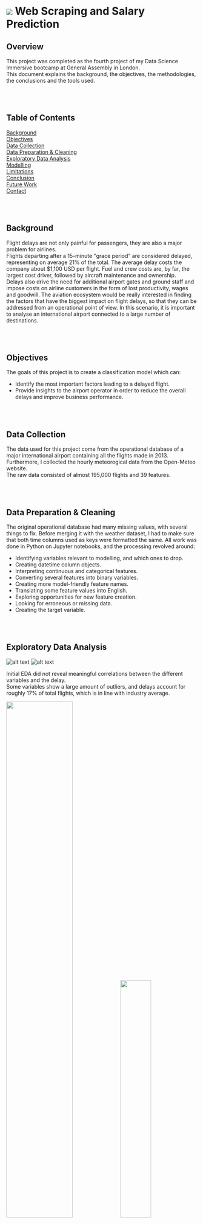 # ![](https://ga-dash.s3.amazonaws.com/production/assets/logo-9f88ae6c9c3871690e33280fcf557f33.png) Web Scraping and Salary Prediction



## Overview

This project was completed as the fourth project of my Data Science Immersive bootcamp at General Assembly in London.  
This document explains the background, the objectives, the methodologies, the conclusions and the tools used.  

<br/><br/>



## Table of Contents

[Background](#Background)  
[Objectives](#Objectives)  
[Data Collection](#Data-Collection)  
[Data Preparation & Cleaning](#Data-Preparation-&-Cleaning)  
[Exploratory Data Analysis](#Exploratory-Data-Analysis)  
[Modelling](#Modelling)  
[Limitations](#Limitations)  
[Conclusion](#Conclusion)  
[Future Work](#Future-Work)  
[Contact](#Contact)  


<br/><br/>

## Background

Flight delays are not only painful for passengers, they are also a major problem for airlines.  
Flights departing after a 15-minute "grace period" are considered delayed, representing on average 21% of the total. The average delay costs the company about $1,100 USD per flight. Fuel and crew costs are, by far, the largest cost driver, followed by aircraft maintenance and ownership.  
Delays also drive the need for additional airport gates and ground staff and impose costs on airline customers in the form of lost productivity, wages and goodwill.
The aviation ecosystem would be really interested in finding the factors that have the biggest impact on flight delays, so that they can be addressed from an operational point of view. In this scenario, it is important to analyse an international airport connected to a large number of destinations.  

<br/><br/>

## Objectives

The goals of this project is to create a classification model which can:

- Identify the most important factors leading to a delayed flight.
- Provide insights to the airport operator in order to reduce the overall delays and improve business performance.  

<br/><br/>


## Data Collection

The data used for this project come from the operational database of a major international airport containing all the flights made in 2013. Furthermore, I collected the hourly meteorogical data from the Open-Meteo website.  
The raw data consisted of almost 195,000 flights and 39 features.  

<br/><br/>


## Data Preparation & Cleaning

The original operational database had many missing values, with several things to fix. Before merging it with the weather dataset, I had to make sure that both time columns used as keys were formatted the same.
All work was done in Python on Jupyter notebooks, and the processing revolved around:

* Identifying variables relevant to modelling, and which ones to drop.
* Creating datetime column objects.
* Interpreting continuous and categorical features.
* Converting several features into binary variables.
* Creating more model-friendly feature names.
* Translating some feature values into English.
* Exploring opportunities for new feature creation.
* Looking for erroneous or missing data.
* Creating the target variable.  

<br/><br/>


## Exploratory Data Analysis
  
  
![alt text](./images/01_heatmap_01.png "Heatmap of correlations between continuous variables")
![alt text](./images/04_boxplot_01.png "Box plots of continuous variables")

Initial EDA did not reveal meaningful correlations between the different variables and the delay.  
Some variables show a large amount of outliers, and delays account for roughly 17% of total flights, which is in line with industry average.  
<p float="left">
  <img src="./images/06_total_month.png" width="59%" />
  <img src="./images/07_total_day.png" width="40%" />
</p>

  ![alt text](./images/08_total_hour.png "Average Flights per Hour")

Flights are most frequent in August and least frequent in February during the year, showing a clear seasonality over the summer months.  
On average, flights are most frequent on Fridays and least frequent on Tuesdays during the week, with the daily peak being at 16:00 and the lowest at 03:00.

<p float="left">
  <img src="./images/10_rel_delay_month.png" width="59%" />
  <img src="./images/12_rel_delay_day.png" width="40%" />
</p>

  ![alt text](./images/14_rel_delay_hour.png "Flight Delays by Hour - Relative")

Before moving to the modelling stage, I explored some of the trends within the data, including the relative delays per hour, day, month, airline, aircraft type, service type, country of arrival and country of destination.  

<br/><br/>


## Modelling

Since my target was categorical, the project was made into a classification problem with two rather unbalanced classes; the baseline accuracy, the percentage of the majority class, was 0.7375, which reflect a high skewness.
After dummification most predictors were categorical, however there were few continuous variables. I performed a stratified train/test split and rescaled the training set before running the models.  

A range of models were first tested on the dataset: Logistic Regression, K-Nearest Neighbours Classifier, Decision Tree Classifier, Random Forest Classifier, Extra Trees Classifier, Support Vector Machine Classifier, AdaBoost Classifier, Gradient Boosting Classifier, Naïve Bayes Classifier and Multi-layer Perceptron Classifier.

The best performing model in the first stage was Gradient Boosting Classifier, which achieved a CV score of 0.7756, and Logistic Regression was second best with a CV score of 0.7619.  

After the initial model testing I further investigated both models using GridSearchCV.
Gradient Boosting Classifier achieved the final CV score of 0.7805 and tended to overpredict the majority class.


![alt text](./images/27_GBC_features.png "Gradient Boosting Classifier - Most Important Features")

<br/><br/>


## Limitations

The main limitations to this project come from the original operational dataset: it contains some apparently contradictory features for which very little information is available.  
Another limitation of the dataset is that it did not include any information about the actual delay time, but we could only infer the flight status.  
Additional work could be aimed at matching every flight with the relative apron spot and gate in the terminal building: this could help in performing a geospatial analysis to improve efficiency of airport facilities.  


<br/><br/>

## Conclusion

The nature of this project was primarily exploratory, so no hypothesis were made about which factor could have the greatest impact on a delayed flight.  

The final parameters tuning using GridSearchCV gave an accuracy score of 0.7973 and a CV score of 0.7805: however the model was overfitting and biased towards the majority class, which showed a good precision score and a very good recall score. The average precision score and the bad recall score for the minority class confirmed the unbalanced behaviour of the model.  

The time of the flight and the baggage weight seem to be the most important factors in a delay, which was partly reflected in the previous EDA.  


<br/><br/>

## Future Work

To further improve the current work, the following steps should be taken:
* Feature Engineering, with the creation of additional features such as aircraft size category and aircraft typology.
* Imputing values where missing, to avoid the removal of entire observations.
* Removing outliers, after further analysis and due diligence of the plausible values.
* Splitting the dataset between arriving and departing flights, examining whether the accuracy and the effectiveness of the model could be enhanced.
* Employing XGBoost and additional classifiers, checking the effects on the model's performance.  


<br/><br/>

## Contact
Interested in discussing my project further?  
Please feel free to contact me on [LinkedIn](https://www.linkedin.com/in/fedfioravanti/).  


<br/><br/>












## Business Case Overview

You're working as a data scientist for a contracting firm that's rapidly expanding. Now that they have their most valuable employee (you!), they need to leverage data to win more contracts. Your firm offers technology and scientific solutions and wants to be competitive in the hiring market. Your principal wants you to

   - determine the industry factors that are most important in predicting the salary amounts for these data.

To limit the scope, your principal has suggested that you *focus on data-related job postings*, e.g. data scientist, data analyst, research scientist, business intelligence, and any others you might think of. You may also want to decrease the scope by *limiting your search to a single region.*

Hint: Aggregators like [Indeed.com](https://www.indeed.com) regularly pool job postings from a variety of markets and industries.

**Goal:** Scrape your own data from a job aggregation tool like Indeed.com in order to collect the data to best answer this question.


